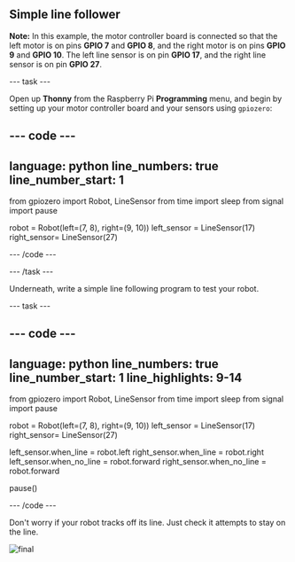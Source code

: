 ## Simple line follower

**Note:** In this example, the motor controller board is connected so that the left motor is on pins **GPIO 7** and **GPIO 8**, and the right motor is on pins **GPIO 9** and **GPIO 10**. The left line sensor is on pin **GPIO 17**, and the right line sensor is on pin **GPIO 27**.

--- task ---

Open up **Thonny** from the Raspberry Pi **Programming** menu, and begin by setting up your motor controller board and your sensors using `gpiozero`:

--- code ---
---
language: python
line_numbers: true
line_number_start: 1
---
from gpiozero import Robot, LineSensor
from time import sleep
from signal import pause

robot = Robot(left=(7, 8), right=(9, 10)) 
left_sensor = LineSensor(17)
right_sensor= LineSensor(27)

--- /code ---


--- /task ---

Underneath, write a simple line following program to test your robot.

--- task ---

--- code ---
---
language: python
line_numbers: true
line_number_start: 1
line_highlights: 9-14
---
from gpiozero import Robot, LineSensor
from time import sleep
from signal import pause

robot = Robot(left=(7, 8), right=(9, 10)) 
left_sensor = LineSensor(17)
right_sensor= LineSensor(27)

left_sensor.when_line = robot.left
right_sensor.when_line = robot.right
left_sensor.when_no_line = robot.forward
right_sensor.when_no_line = robot.forward
                 
pause()

--- /code ---


Don't worry if your robot tracks off its line. Just check it attempts to stay on the line.

![final](images/final.gif)
